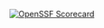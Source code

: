 [![OpenSSF Scorecard](https://api.scorecard.dev/projects/github.com/NVIDIA/nvrc/badge)](https://scorecard.dev/viewer/?uri=github.com/NVIDIA/nvrc)
